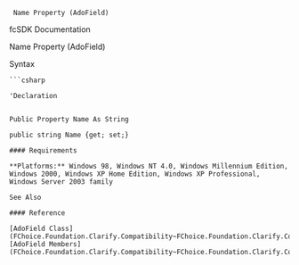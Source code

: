 ﻿     Name Property (AdoField)                                                   

fcSDK Documentation

Name Property (AdoField)

Syntax

```vbnet
```csharp

'Declaration
 

Public Property Name As String

public string Name {get; set;}

#### Requirements

**Platforms:** Windows 98, Windows NT 4.0, Windows Millennium Edition, Windows 2000, Windows XP Home Edition, Windows XP Professional, Windows Server 2003 family

See Also

#### Reference

[AdoField Class](FChoice.Foundation.Clarify.Compatibility~FChoice.Foundation.Clarify.Compatibility.AdoField.md)  
[AdoField Members](FChoice.Foundation.Clarify.Compatibility~FChoice.Foundation.Clarify.Compatibility.AdoField_members.md)